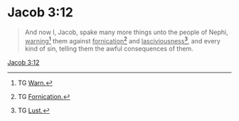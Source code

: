 # Jacob 3:12

> And now I, Jacob, spake many more things unto the people of Nephi, <u>warning</u>[^a] them against <u>fornication</u>[^b] and <u>lasciviousness</u>[^c], and every kind of sin, telling them the awful consequences of them.

[Jacob 3:12](https://www.churchofjesuschrist.org/study/scriptures/bofm/jacob/3?lang=eng&id=p12#p12)


[^a]: TG [Warn.](https://www.churchofjesuschrist.org/study/scriptures/tg/warn?lang=eng)
[^b]: TG [Fornication.](https://www.churchofjesuschrist.org/study/scriptures/tg/fornication?lang=eng)
[^c]: TG [Lust.](https://www.churchofjesuschrist.org/study/scriptures/tg/lust?lang=eng)
